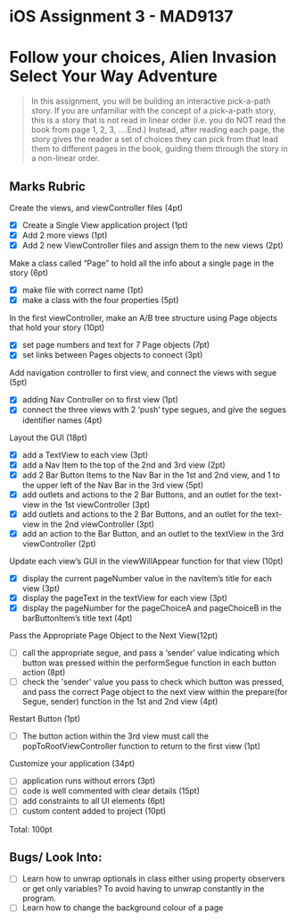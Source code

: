 # iOS Assignment 3 - MAD9137
# Follow your choices, Alien Invasion Select Your Way Adventure

> In this assignment, you will be building an interactive pick-a-path story. If you are unfamiliar with the concept of a pick-a-path story, this is a story that is not read in linear order (i.e. you do NOT read the book from page 1, 2, 3, ….End.) Instead, after reading each page, the story gives the reader a set of choices they can pick from that lead them to different pages in the book, guiding them through the story in a non-linear order.

## Marks Rubric
Create the views, and viewController files (4pt)

- [x] Create a Single View application project (1pt)
- [x] Add 2 more views (1pt)
- [x] Add 2 new ViewController files and assign them to the new views (2pt)

Make a class called “Page” to hold all the info about a single page in the story (6pt)

- [x] make file with correct name (1pt)
- [x] make a class with the four properties (5pt)

In the first viewController, make an A/B tree structure using Page objects that hold your story (10pt)

- [x] set page numbers and text for 7 Page objects (7pt)
- [x] set links between Pages objects to connect (3pt)

Add navigation controller to first view, and connect the views with segue (5pt)

- [x] adding Nav Controller on to first view (1pt)
- [x] connect the three views with 2 ‘push’ type segues, and give the segues identifier names (4pt)

Layout the GUI (18pt)

- [x] add a TextView to each view (3pt)
- [x] add a Nav Item to the top of the 2nd and 3rd view (2pt)
- [x] add 2 Bar Button Items to the Nav Bar in the 1st and 2nd view, and 1 to the upper left of the Nav Bar in the 3rd view (5pt)
- [x] add outlets and actions to the 2 Bar Buttons, and an outlet for the text-view in the 1st viewController (3pt)
- [x] add outlets and actions to the 2 Bar Buttons, and an outlet for the text-view in the 2nd viewController (3pt)
- [x] add an action to the Bar Button, and an outlet to the textView in the 3rd viewController (2pt)

Update each view’s GUI in the viewWillAppear function for that view (10pt)

- [x] display the current pageNumber value in the navItem’s title for each view (3pt)
- [x] display the pageText in the textView for each view (3pt)
- [x] display the pageNumber for the pageChoiceA and pageChoiceB in the barButtonItem’s title text (4pt)

Pass the Appropriate Page Object to the Next View(12pt)

- [ ] call the appropriate segue, and pass a ‘sender’ value indicating which button was pressed within the performSegue function in each button action (8pt)
- [ ] check the 'sender' value you pass to check which button was pressed, and pass the correct Page object to the next view within the prepare(for Segue, sender) function in the 1st and 2nd view (4pt)

Restart Button (1pt)

- [ ] The button action within the 3rd view must call the popToRootViewController function to return to the first view (1pt)

Customize your application (34pt)

- [ ] application runs without errors (3pt)
- [ ] code is well commented with clear details (15pt)
- [ ] add constraints to all UI elements (6pt)
- [ ] custom content added to project (10pt)

Total: 100pt

## Bugs/ Look Into: 
- [ ] Learn how to unwrap optionals in class either using property observers or get only variables? To avoid having to unwrap constantly in the program.
- [ ] Learn how to change the background colour of a page

